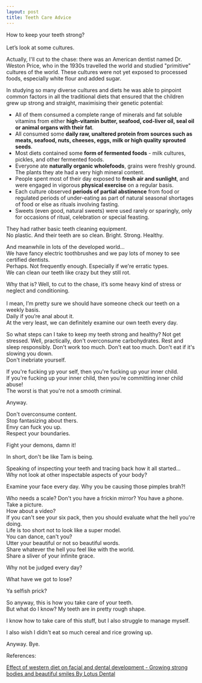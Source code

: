 ```yaml
---
layout: post
title: Teeth Care Advice
---
```


How to keep your teeth strong?
<br/>
<br/>
Let’s look at some cultures.


Actually, I'll cut to the chase: there was an American dentist named Dr. Weston Price, who in the 1930s travelled the world and studied "primitive" cultures of the world. These cultures were not yet exposed to processed foods, especially white flour and added sugar.


In studying so many diverse cultures and diets he was able to pinpoint common factors in all the traditional diets that ensured that the children grew up strong and straight, maximising their genetic potential:


- All of them consumed a complete range of minerals and fat soluble vitamins from either **high-vitamin butter, seafood, cod-liver oil, seal oil or animal organs with their fat**.
- All consumed some **daily raw, unaltered protein from sources such as meats, seafood, nuts, cheeses, eggs, milk or high quality sprouted seeds**.
- Most diets contained some **form of fermented foods** - milk cultures, pickles, and other fermented foods.
- Everyone ate **naturally organic wholefoods**, grains were freshly ground. The plants they ate had a very high mineral content.
- People spent most of their day exposed to **fresh air and sunlight**, and were engaged in vigorous **physical exercise** on a regular basis.
- Each culture observed **periods of partial abstinence** from food or regulated periods of under-eating as part of natural seasonal shortages of food or else as rituals involving fasting.
- Sweets (even good, natural sweets) were used rarely or sparingly, only for occasions of ritual, celebration or special feasting.


They had rather basic teeth cleaning equipment. 
<br/>
No plastic. And their teeth are so clean. Bright. Strong. Healthy.


And meanwhile in lots of the developed world...
<br/>
We have fancy electric toothbrushes and we pay lots of money to see certified dentists.
<br/>
Perhaps. Not frequently enough. Especially if we're erratic types.
<br/>
We can clean our teeth like crazy but they still rot.


Why that is? Well, to cut to the chase, it’s some heavy kind of stress or neglect and conditioning.
<br/>
<br/>
I mean, I’m pretty sure we should have someone check our teeth on a weekly basis.
<br/>
Daily if you’re anal about it.
<br/>
At the very least, we can definitely examine our own teeth every day.

So what steps can I take to keep my teeth strong and healthy?
Not get stressed. Well, practically, don't overconsume carbohydrates.
Rest and sleep responsibly. Don't work too much.
Don't eat too much. Don't eat if it's slowing you down.
<br/>
Don't inebriate yourself.


If you're fucking yp your self, then you're fucking up your inner child.
<br/>
If you're fucking up your inner child, then you're committing inner child abuse!
<br/>
The worst is that you're not a smooth criminal.


Anyway.


Don't overconsume content.
<br/>
Stop fantasizing about thers.
<br/>
Envy can fuck you up.
<br/>
Respect your boundaries.


Fight your demons, damn it!


In short, don't be like Tam is being.


Speaking of inspecting your teeth and tracing back how it all started...
<br/>
Why not look at other inspectable aspects of your body?



Examine your face every day. Why you be causing those pimples brah?!


Who needs a scale? Don't you have a frickin mirror?
You have a phone. Take a picture.
<br/>
How about a video?
<br/>
If you can't see your six pack, then you should evaluate what the hell you're doing.
<br/>
Life is too short not to look like a super model.
<br/>
You can dance, can't you?
<br/>
Utter your beautiful or not so beautiful words.
<br/>
Share whatever the hell you feel like with the world.
<br/>
Share a sliver of your infinite grace.


Why not be judged every day?


What have we got to lose?


Ya selfish prick?


So anyway, this is how you take care of your teeth.
<br/>
But what do I know? My teeth are in pretty rough shape.


I know how to take care of this stuff, but I also struggle to manage myself.


I also wish I didn't eat so much cereal and rice growing up.


Anyway. Bye.


References:

[Effect of western diet on facial and dental development - Growing strong bodies and beautiful smiles By Lotus Dental](https://www.lotusdental.com.au/post/effect-of-western-diet-on-facial-and-dental-development)
